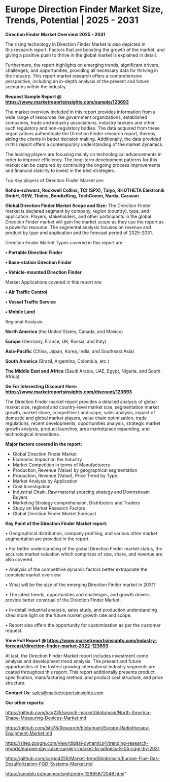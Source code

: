 # Europe Direction Finder Market Size, Trends, Potential | 2025 - 2031

<Strong> Direction Finder Market Overview 2025 - 2031</strong>

The rising technology in Direction Finder Market is also depicted in this research report. Factors that are boosting the growth of the market, and giving a positive push to thrive in the global market is explained in detail.

Furthermore, the report highlights on emerging trends, significant drivers, challenges, and opportunities, providing all necessary data for thriving in the industry. This report market research offers a comprehensive perspective, including an in-depth analysis of the present and future scenarios within the industry.

<strong>Request Sample Report @ <a href=https://www.marketreportsinsights.com/sample/123693>https://www.marketreportsinsights.com/sample/123693</a></strong>

The market overview included in this report provides information from a wide range of resources like government organizations, established companies, trade and industry associations, industry brokers and other such regulatory and non-regulatory bodies. The data acquired from these organizations authenticate the Direction Finder research report, thereby aiding the clients in better decision making. Additionally, the data provided in this report offers a contemporary understanding of the market dynamics.

The leading players are focusing mainly on technological advancements in order to improve efficiency. The long-term development patterns for this market can be captured by continuing the ongoing process improvements and financial stability to invest in the best strategies.

Top Key players of Direction Finder Market are:

<strong>Rohde-schwarz, Rockwell Collins, TCI (SPX), Taiyo, RHOTHETA Elektronik GmbH, GEW, Thales, BendixKing, TechComm, Narda, Caravan</strong>

<strong><b>Global Direction Finder Market Scope and Size:</b></strong>
The Direction Finder market is declared segment by company, region (country), type, and application. Players, stakeholders, and other participants in the global Direction Finder market will gain the market scope as they use the report as a powerful resource. The segmental analysis focuses on revenue and product by type and application and the forecast period of 2025-2031.

Direction Finder Market Types covered in this report are:

<strong>• Portable Direction Finder

• Base-station Direction Finder

• Vehicle-mounted Direction Finder</strong>

Market Applications covered in this report are:

<strong>• Air Traffic Control

• Vessel Traffic Service

• Mobile Land</strong> 

Regional Analysis

<strong>North America</strong> (the United States, Canada, and Mexico)

<strong>Europe</strong> (Germany, France, UK, Russia, and Italy)

<strong>Asia-Pacific</strong> (China, Japan, Korea, India, and Southeast Asia)

<strong>South America</strong> (Brazil, Argentina, Colombia, etc.)

<strong>The Middle East and Africa</strong> (Saudi Arabia, UAE, Egypt, Nigeria, and South Africa)

<strong>Go For Interesting Discount Here: <a href=https://www.marketreportsinsights.com/discount/123693>https://www.marketreportsinsights.com/discount/123693</a></strong>

The Direction Finder market report provides a detailed analysis of global market size, regional and country-level market size, segmentation market growth, market share, competitive Landscape, sales analysis, impact of domestic and global market players, value chain optimization, trade regulations, recent developments, opportunities analysis, strategic market growth analysis, product launches, area marketplace expanding, and technological innovations.

<strong><b>Major factors covered in the report:</b></strong>
<ul>
  <li>Global Direction Finder Market </li>
  <li>Economic Impact on the Industry</li>
  <li>Market Competition in terms of Manufacturers</li>
  <li>Production, Revenue (Value) by geographical segmentation</li>
  <li>Production, Revenue (Value), Price Trend by Type</li>
  <li>Market Analysis by Application</li>
  <li>Cost Investigation</li>
  <li>Industrial Chain, Raw material sourcing strategy and Downstream Buyers</li>
  <li>Marketing Strategy comprehension, Distributors and Traders</li>
  <li>Study on Market Research Factors</li>
  <li>Global Direction Finder Market Forecast</li>
</ul>

<strong><b>Key Point of the Direction Finder Market report:</b></strong>

• Geographical distribution, company profiling, and various other market segmentation are provided in the report.

• For better understanding of the global Direction Finder market status, the accurate market valuation which comprises of size, share, and revenue are also covered.

• Analysis of the competitive dynamic factors better extrapolate the complete market overview

• What will be the size of the emerging Direction Finder market in 2031?

• The latest trends, opportunities and challenges, and growth drivers provide better construal of the Direction Finder Market.

• In-detail industrial analysis, sales study, and production understanding shed more light on the future market growth rate and scope.

• Report also offers the opportunity for customization as per the customer request.

<strong><b>View Full Report @ <a href=https://www.marketreportsinsights.com/industry-forecast/direction-finder-market-2022-123693>https://www.marketreportsinsights.com/industry-forecast/direction-finder-market-2022-123693</a></b></strong>


At last, the Direction Finder Market report includes investment come analysis and development trend analysis. The present and future opportunities of the fastest growing international industry segments are coated throughout this report. This report additionally presents product specification, manufacturing method, and product cost structure, and price structure.

<strong>Contact Us:</strong>
sales@marketreportsinsights.com

<strong>Our other reports:</strong>

<a href=https://github.com/haq235/search-market/blob/main/North-America-Shape-Measuring-Devices-Market.md>https://github.com/haq235/search-market/blob/main/North-America-Shape-Measuring-Devices-Market.md</a>

<a href=https://github.com/Ishi78/Research/blob/main/Europe-Radiotherapy-Equipment-Market.md>https://github.com/Ishi78/Research/blob/main/Europe-Radiotherapy-Equipment-Market.md</a>

<a href=https://sites.google.com/view/digital-dynamics4/trending-research-reports/europe-day-case-surgery-market-to-witness-8-05-cagr-by-2031>https://sites.google.com/view/digital-dynamics4/trending-research-reports/europe-day-case-surgery-market-to-witness-8-05-cagr-by-2031</a>

<a href=https://github.com/cargo4256/Market-trend/blob/main/Europe-Flue-Gas-Desulfurization-FGD-Systems-Market.md>https://github.com/cargo4256/Market-trend/blob/main/Europe-Flue-Gas-Desulfurization-FGD-Systems-Market.md</a>

<a href=https://ameblo.jp/manmeetsigh/entry-12885872048.html>https://ameblo.jp/manmeetsigh/entry-12885872048.html</a>"
